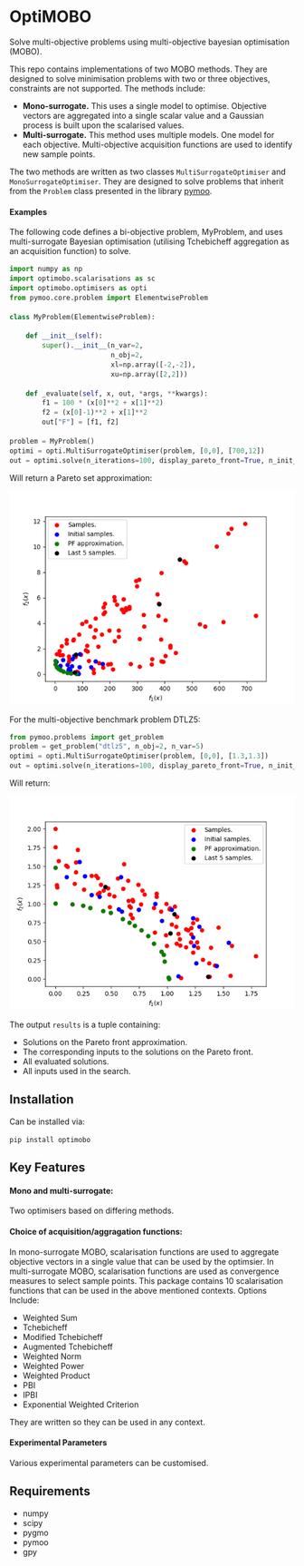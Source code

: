 # OptiMOBO
Solve multi-objective problems using multi-objective bayesian optimisation (MOBO).

This repo contains implementations of two MOBO methods. They are designed to solve minimisation problems with two or three objectives, constraints are not supported.
The methods include:
* **Mono-surrogate.** This uses a single model to optimise. Objective vectors are aggregated into a single scalar value and a Gaussian process is built upon the scalarised values.
* **Multi-surrogate.** This method uses multiple models. One model for each objective. Multi-objective acquisition functions are used to identify new sample points.

The two methods are written as two classes `MultiSurrogateOptimiser` and `MonoSurrogateOptimiser`.
They are designed to solve problems that inherit from the `Problem` class presented in the library [pymoo](https://pymoo.org/index.html).

#### Examples 
The following code defines a bi-objective problem, MyProblem, and uses multi-surrogate Bayesian optimisation (utilising Tchebicheff aggregation as an acquisition function) to solve.
```python
import numpy as np
import optimobo.scalarisations as sc
import optimobo.optimisers as opti
from pymoo.core.problem import ElementwiseProblem

class MyProblem(ElementwiseProblem):

    def __init__(self):
        super().__init__(n_var=2,
                         n_obj=2,
                         xl=np.array([-2,-2]),
                         xu=np.array([2,2]))

    def _evaluate(self, x, out, *args, **kwargs):
        f1 = 100 * (x[0]**2 + x[1]**2)
        f2 = (x[0]-1)**2 + x[1]**2
        out["F"] = [f1, f2]

problem = MyProblem()
optimi = opti.MultiSurrogateOptimiser(problem, [0,0], [700,12])
out = optimi.solve(n_iterations=100, display_pareto_front=True, n_init_samples=20, sample_exponent=3, acquisition_func=sc.Tchebicheff([0,0],[700,12]))
```

Will return a Pareto set approximation:

![MyProblem](docs/media/dadsdaa.png "MyProblem Pareto Approximation")

For the multi-objective benchmark problem DTLZ5:
```python
from pymoo.problems import get_problem
problem = get_problem("dtlz5", n_obj=2, n_var=5)
optimi = opti.MultiSurrogateOptimiser(problem, [0,0], [1.3,1.3])
out = optimi.solve(n_iterations=100, display_pareto_front=True, n_init_samples=20, sample_exponent=3, acquisition_func=sc.Tchebicheff([0,0],[1.3,1.3])) 
```

Will return:

![DTLZ5](docs/media/adwdawdssss.png "DTLZ5 Pareto front approximation")




The output `results` is a tuple containing:
* Solutions on the Pareto front approximation.
* The corresponding inputs to the solutions on the Pareto front.
* All evaluated solutions.
* All inputs used in the search.

## Installation
Can be installed via:

`pip install optimobo`

## Key Features
#### Mono and multi-surrogate:
Two optimisers based on differing methods. 

#### Choice of acquisition/aggragation functions:
In mono-surrogate MOBO, scalarisation functions are used to aggregate objective vectors in a single value that can be used by the optimsier.
In multi-surrogate MOBO, scalarisation functions are used as convergence measures to select sample points.
This package contains 10 scalarisation functions that can be used in the above mentioned contexts.
Options Include:
* Weighted Sum
* Tchebicheff
* Modified Tchebicheff
* Augmented Tchebicheff
* Weighted Norm
* Weighted Power
* Weighted Product
* PBI
* IPBI
* Exponential Weighted Criterion

They are written so they can be used in any context.

#### Experimental Parameters
Various experimental parameters can be customised.


## Requirements
* numpy
* scipy
* pygmo
* pymoo
* gpy
